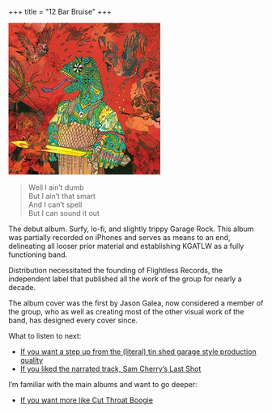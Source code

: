 +++
title = "12 Bar Bruise"
+++

![cover of 12 Bar Bruise](./cover.jpg)

> Well I ain’t dumb  
> But I ain’t that smart  
> And I can’t spell  
> But I can sound it out

The debut album. Surfy, lo-fi, and slightly trippy Garage Rock. This album was partially recorded on iPhones and serves as means to an end, delineating all looser prior material and establishing KGATLW as a fully functioning band.

Distribution necessitated the founding of Flightless Records, the independent label that published all the work of the group for nearly a decade.

The album cover was the first by Jason Galea, now considered a member of the group, who as well as creating most of the other visual work of the band, has designed every cover since.

What to listen to next:

*   [If you want a step up from the (literal) tin shed garage style production quality](./im-in-your-mind-fuzz)
*   [If you liked the narrated track, Sam Cherry’s Last Shot](./eyes-like-the-sky)

I’m familiar with the main albums and want to go deeper:

*   [If you want more like Cut Throat Boogie](./the-murlocs)
